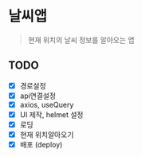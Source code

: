 # 날씨앱

> 현재 위치의 날씨 정보를 알아오는 앱

## TODO

- [x] 경로설정
- [x] api연결설정
- [x] axios, useQuery
- [x] UI 제작, helmet 설정
- [x] 로딩
- [x] 현재 위치알아오기
- [x] 배포 (deploy)

